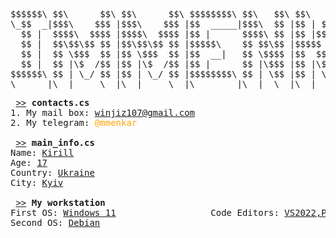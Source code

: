 <pre>

$$$$$$\ $$\      $$\ $$\      $$\ $$$$$$$$\ $$\   $$\ $$\   $$\  $$$$$$\  $$$$$$$\  
\_$$  _|$$$\    $$$ |$$$\    $$$ |$$  _____|$$$\  $$ |$$ | $$  |$$  __$$\ $$  __$$\ 
  $$ |  $$$$\  $$$$ |$$$$\  $$$$ |$$ |      $$$$\ $$ |$$ |$$  / $$ /  $$ |$$ |  $$ |
  $$ |  $$\$$\$$ $$ |$$\$$\$$ $$ |$$$$$\    $$ $$\$$ |$$$$$  /  $$$$$$$$ |$$$$$$$  |
  $$ |  $$ \$$$  $$ |$$ \$$$  $$ |$$  __|   $$ \$$$$ |$$  $$<   $$  __$$ |$$  __$$< 
  $$ |  $$ |\$  /$$ |$$ |\$  /$$ |$$ |      $$ |\$$$ |$$ |\$$\  $$ |  $$ |$$ |  $$ |
$$$$$$\ $$ | \_/ $$ |$$ | \_/ $$ |$$$$$$$$\ $$ | \$$ |$$ | \$$\ $$ |  $$ |$$ |  $$ |
\______|\__|     \__|\__|     \__|\________|\__|  \__|\__|  \__|\__|  \__|\__|  \__|
</pre>

<pre>
 <a href="">>></a> <strong>contacts.cs</strong>
1. My mail box: <a href="">winjiz107@gmail.com</a>
2. My telegram: <label style="color:orange;">@mmenkar</label>
 
 <a href="">>></a> <strong>main_info.cs</strong>
Name: <a href="">Kirill</a>
Age: <a href="">17</a>
Country: <a href="">Ukraine</a>
City: <a href="">Kyiv</a>

 <a href="">>></a> <strong>My workstation</strong>
First OS: <a href="">Windows 11</a>                  Code Editors: <a href="">VS2022,PyCharm,DevC++,CLion</a>
Second OS: <a href="">Debian</a>            
</pre>
